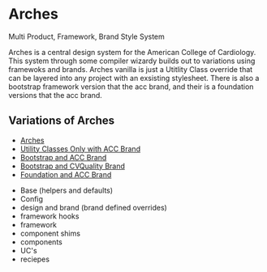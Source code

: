 # Arches

Multi Product, Framework, Brand Style System

Arches is a central design system for the American College of Cardiology. This system through some compiler wizardy builds out to variations using framewoks and brands. Arches vanilla is just a Utitlity Class override that can be layered into any project with an exsisting stylesheet. There is also a bootstrap framework version that the acc brand, and their is a foundation versions that the acc brand.

## Variations of Arches

-   [Arches](index.html)
-   [Utility Classes Only with ACC Brand](uconly_acc/)
-   [Bootstrap and ACC Brand](boot_acc/)
-   [Bootstrap and CVQuality Brand](boot_cvquality/)
-   [Foundation and ACC Brand](zurb_acc/)

*   Base (helpers and defaults)
*   Config
*   design and brand (brand defined overrides)
*   framework hooks
*   framework
*   component shims
*   components
*   UC's
*   reciepes
